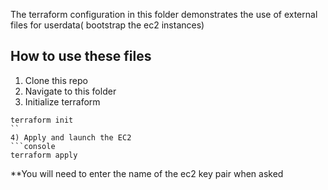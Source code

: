 The terraform configuration in this folder demonstrates the use of external files for userdata( bootstrap the ec2 instances)



## How to use these files
1) Clone this repo
2) Navigate to this folder
3) Initialize terraform
```console
terraform init
``
4) Apply and launch the EC2
```console
terraform apply
```

**You will need to enter the name of the ec2 key pair when asked


